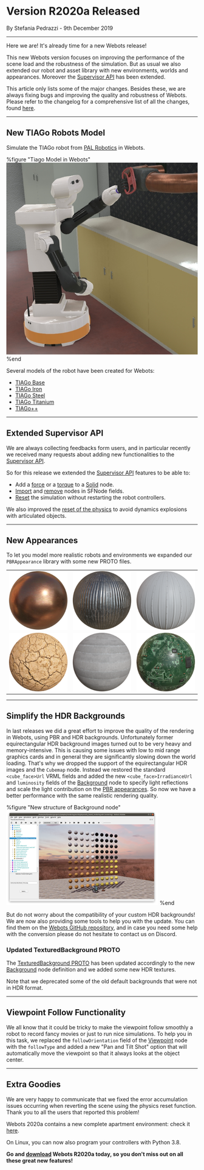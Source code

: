 # Version R2020a Released

<p id="publish-data">By Stefania Pedrazzi - 9th December 2019</p>

---

Here we are! It's already time for a new Webots release!

This new Webots version focuses on improving the performance of the scene load and the robustness of the simulation.
But as usual we also extended our robot and asset library with new environments, worlds and appearances.
Moreover the [Supervisor API](../reference/supervisor.md) has been extended.

This article only lists some of the major changes.
Besides these, we are always fixing bugs and improving the quality and robustness of Webots.
Please refer to the changelog for a comprehensive list of all the changes, found [here](../reference/changelog-r2020.md).

---

## New TIAGo Robots Model

Simulate the TIAGo robot from [PAL Robotics](http://pal-robotics.com/) in Webots.

%figure "Tiago Model in Webots"
![Tiago Model in Webots](images/tiago.jpg)
%end

Several models of the robot have been created for Webots:
  - [TIAGo Base](../guide/tiago-base.md)
  - [TIAGo Iron](../guide/tiago-iron.md)
  - [TIAGo Steel](../guide/tiago-steel.md)
  - [TIAGo Titanium](../guide/tiago-titanium.md)
  - [TIAGo++](../guide/tiagopp.md)

---

## Extended Supervisor API

We are always collecting feedbacks form users, and in particular recently we received many requests about adding new functionalities to the [Supervisor API](../reference/supervisor.md).

So for this release we extended the [Supervisor API](../reference/supervisor.md) features to be able to:
  - Add a [force](../reference/supervisor.md#wb_supervisor_node_add_force) or a [torque](../reference/supervisor.md#wb_supervisor_node_add_torque) to a [Solid](../reference/solid.md) node.
  - [Import](../reference/supervisor.md#wb_supervisor_field_import_sf_node) and [remove](../reference/supervisor.md#wb_supervisor_field_remove_sf) nodes in SFNode fields.
  - [Reset](../reference/supervisor.md#wb_supervisor_simulation_reset) the simulation without restarting the robot controllers.

We also improved the [reset of the physics](../reference/supervisor.md#wb_supervisor_simulation_reset_physics) to avoid dynamics explosions with articulated objects.

---

## New Appearances

To let you model more realistic robots and environments we expanded our `PBRAppearance` library with some new PROTO files.

| | | |
| :---: | :---: | :---: |
| ![Copper](images/appearances/Copper.thumbnail.png) | ![CorrugatedPlates](images/appearances/CorrugatedPlates.thumbnail.png) |  ![CorrugatedPvc](images/appearances/CorrugatedPvc.thumbnail.png) |
| ![DryMud](images/appearances/DryMud.thumbnail.png) | ![FormedConcrete](images/appearances/FormedConcrete.thumbnail.png) |  ![Pcb](images/appearances/Pcb.thumbnail.png) |

---

## Simplify the HDR Backgrounds

In last releases we did a great effort to improve the quality of the rendering in Webots, using PBR and HDR backgrounds.
Unfortunately former equirectangular HDR background images turned out to be very heavy and memory-intensive.
This is causing some issues with low to mid range graphics cards and in general they are significantly slowing down the world loading.
That's why we dropped the support of the equirectangular HDR images and the `Cubemap` node.
Instead we restored the standard `<cube_face>Url` VRML fields and added the new `<cube_face>IrradianceUrl` and `luminosity` fields of the [Background](../reference/background.md) node to specify light reflections and scale the light contribution on the [PBR appearances](../reference/pbrappearance.md).
So now we have a better performance with the same realistic rendering quality.

%figure "New structure of Background node"
![New Background Fields](images/background_new_fields.thumbnail.png)
%end

But do not worry about the compatibility of your custom HDR backgrounds!
We are now also providing some tools to help you with the update.
You can find them on the [Webots GitHub repository](https://github.com/cyberbotics/webots/tree/R2020a/scripts/image_tools), and in case you need some help with the conversion please do not hesitate to contact us on Discord.

### Updated TexturedBackground PROTO

The [TexturedBackground PROTO](../guide/object-backgrounds.md#texturedbackground) has been updated accordingly to the new [Background](../reference/background.md) node definition and we added some new HDR textures.

Note that we deprecated some of the old default backgrounds that were not in HDR format.

---

## Viewpoint Follow Functionality

We all know that it could be tricky to make the viewpoint follow smoothly a robot to record fancy movies or just to run nice simulations.
To help you in this task, we replaced the `followOrientation` field of the [Viewpoint](../reference/viewpoint.md) node with the `followType` and added a new "Pan and Tilt Shot" option that will automatically move the viewpoint so that it always looks at the object center.

---

## Extra Goodies

We are very happy to communicate that we fixed the error accumulation issues occurring when reverting the scene using the physics reset function. Thank you to all the users that reported this problem!

Webots 2020a contains a new complete apartment environment: check it [here](../guide/samples-environments.md#complete_apartment-wbt).

On Linux, you can now also program your controllers with Python 3.8.

**Go and [download](https://cyberbotics.com/#download) Webots R2020a today, so you don't miss out on all these great new features!**
